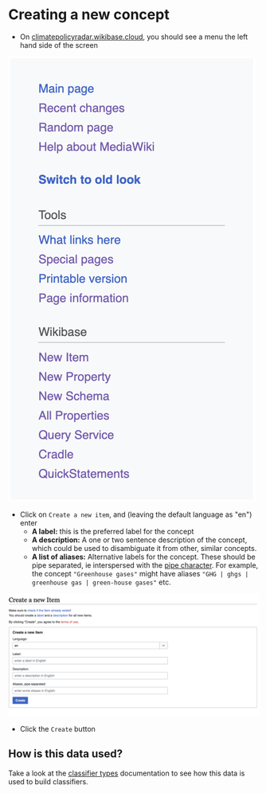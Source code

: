# Creating a new concept

- On [climatepolicyradar.wikibase.cloud](https://climatepolicyradar.wikibase.cloud/), you should see a menu the left hand side of the screen

![](./images/quicklinks.png)

- Click on `Create a new item`, and (leaving the default language as "en") enter
  - **A label:** this is the preferred label for the concept
  - **A description:** A one or two sentence description of the concept, which could be used to disambiguate it from other, similar concepts.
  - **A list of aliases:** Alternative labels for the concept. These should be pipe separated, ie interspersed with the [pipe character](https://en.wikipedia.org/wiki/Vertical_bar). For example, the concept `"Greenhouse gases"` might have aliases `"GHG | ghgs | greenhouse gas | green-house gases"` etc.

![](./images/create-a-new-item.png)

- Click the `Create` button

## How is this data used?

Take a look at the [classifier types](./classifier-types.md) documentation to see how this data is used to build classifiers.
